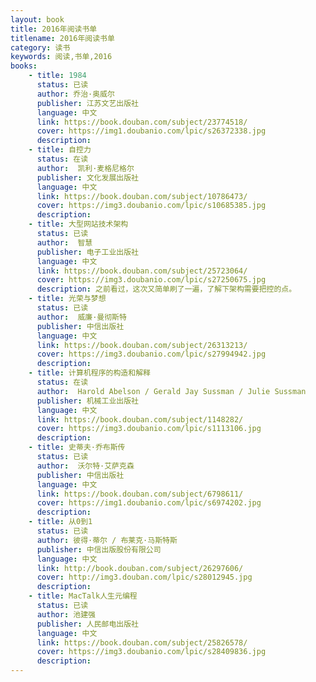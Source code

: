 ```yaml
---
layout: book
title: 2016年阅读书单
titlename: 2016年阅读书单
category: 读书
keywords: 阅读,书单,2016
books:
    - title: 1984
      status: 已读
      author: 乔治·奥威尔
      publisher: 江苏文艺出版社
      language: 中文
      link: https://book.douban.com/subject/23774518/
      cover: https://img1.doubanio.com/lpic/s26372338.jpg
      description:
    - title: 自控力
      status: 在读
      author:  凯利·麦格尼格尔
      publisher: 文化发展出版社
      language: 中文
      link: https://book.douban.com/subject/10786473/
      cover: https://img3.doubanio.com/lpic/s10685385.jpg
      description:
    - title: 大型网站技术架构
      status: 已读
      author:  智慧
      publisher: 电子工业出版社
      language: 中文
      link: https://book.douban.com/subject/25723064/
      cover: https://img3.doubanio.com/lpic/s27250675.jpg
      description: 之前看过，这次又简单刷了一遍，了解下架构需要把控的点。
    - title: 光荣与梦想
      status: 已读
      author:  威廉·曼彻斯特
      publisher: 中信出版社
      language: 中文
      link: https://book.douban.com/subject/26313213/
      cover: https://img3.doubanio.com/lpic/s27994942.jpg
      description:
    - title: 计算机程序的构造和解释
      status: 在读
      author:  Harold Abelson / Gerald Jay Sussman / Julie Sussman 
      publisher: 机械工业出版社
      language: 中文
      link: https://book.douban.com/subject/1148282/
      cover: https://img3.doubanio.com/lpic/s1113106.jpg
      description:
    - title: 史蒂夫·乔布斯传
      status: 已读
      author:  沃尔特·艾萨克森 
      publisher: 中信出版社
      language: 中文
      link: https://book.douban.com/subject/6798611/
      cover: https://img1.doubanio.com/lpic/s6974202.jpg
      description:
    - title: 从0到1
      status: 已读
      author: 彼得·蒂尔 / 布莱克·马斯特斯 
      publisher: 中信出版股份有限公司
      language: 中文
      link: http://book.douban.com/subject/26297606/
      cover: http://img3.douban.com/lpic/s28012945.jpg
      description: 
    - title: MacTalk人生元编程
      status: 已读
      author: 池建强
      publisher: 人民邮电出版社
      language: 中文
      link: https://book.douban.com/subject/25826578/
      cover: https://img3.doubanio.com/lpic/s28409836.jpg
      description: 
---
```





     
  
